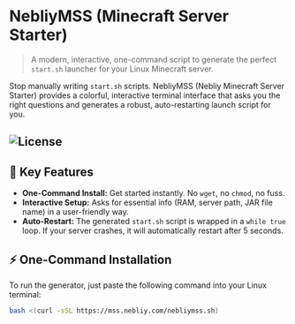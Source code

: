# NebliyMSS (Minecraft Server Starter)

> A modern, interactive, one-command script to generate the perfect `start.sh` launcher for your Linux Minecraft server.

Stop manually writing `start.sh` scripts. NebliyMSS (Nebliy Minecraft Server Starter) provides a colorful, interactive terminal interface that asks you the right questions and generates a robust, auto-restarting launch script for you.

![License](https://img.shields.io/badge/license-MIT-blue.svg)
---

## 🚀 Key Features

* **One-Command Install:** Get started instantly. No `wget`, no `chmod`, no fuss.
* **Interactive Setup:** Asks for essential info (RAM, server path, JAR file name) in a user-friendly way.
* **Auto-Restart:** The generated `start.sh` script is wrapped in a `while true` loop. If your server crashes, it will automatically restart after 5 seconds.

## ⚡ One-Command Installation

To run the generator, just paste the following command into your Linux terminal:

```bash
bash <(curl -sSL https://mss.nebliy.com/nebliymss.sh)